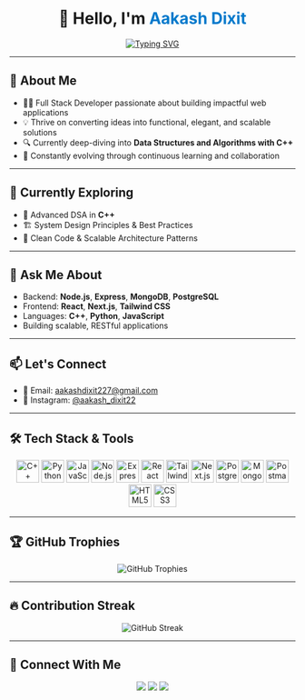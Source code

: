 <h1 align="center">👋 Hello, I'm <span style="color:#007acc">Aakash Dixit</span></h1>

<p align="center">
  <a href="https://github.com/aakashdixit22">
    <img src="https://readme-typing-svg.demolab.com?font=Fira+Code&size=24&pause=1000&center=true&vCenter=true&width=550&lines=Full+Stack+Developer;Node.js+%7C+Python+%7C+C%2B%2B+Enthusiast;Crafting+Intelligent+Solutions+%F0%9F%92%A1;Turning+Ideas+into+Reality+with+Code+%F0%9F%9A%80" alt="Typing SVG" />
  </a>
</p>

---

## 🚀 About Me

- 🧑‍💻 Full Stack Developer passionate about building impactful web applications  
- 💡 Thrive on converting ideas into functional, elegant, and scalable solutions  
- 🔍 Currently deep-diving into **Data Structures and Algorithms with C++**  
- 🔄 Constantly evolving through continuous learning and collaboration  

---

## 🌱 Currently Exploring

- 🔧 Advanced DSA in **C++**
- 🏗️ System Design Principles & Best Practices
- 🧼 Clean Code & Scalable Architecture Patterns

---

## 💬 Ask Me About

- Backend: **Node.js**, **Express**, **MongoDB**, **PostgreSQL**
- Frontend: **React**, **Next.js**, **Tailwind CSS**
- Languages: **C++**, **Python**, **JavaScript**
- Building scalable, RESTful applications

---

## 📫 Let's Connect

- 📧 Email: [aakashdixit227@gmail.com](mailto:aakashdixit227@gmail.com)  
- 📸 Instagram: [@aakash_dixit22](https://instagram.com/aakash_dixit22)

---

## 🛠️ Tech Stack & Tools

<p align="center">
  <img src="https://cdn.jsdelivr.net/gh/devicons/devicon/icons/cplusplus/cplusplus-original.svg" width="40" height="40" alt="C++"/>
  <img src="https://cdn.jsdelivr.net/gh/devicons/devicon/icons/python/python-original.svg" width="40" height="40" alt="Python"/>
  <img src="https://cdn.jsdelivr.net/gh/devicons/devicon/icons/javascript/javascript-original.svg" width="40" height="40" alt="JavaScript"/>
  <img src="https://cdn.jsdelivr.net/gh/devicons/devicon/icons/nodejs/nodejs-original-wordmark.svg" width="40" height="40" alt="Node.js"/>
  <img src="https://cdn.jsdelivr.net/gh/devicons/devicon/icons/express/express-original-wordmark.svg" width="40" height="40" alt="ExpressJS"/>
  <img src="https://cdn.jsdelivr.net/gh/devicons/devicon/icons/react/react-original-wordmark.svg" width="40" height="40" alt="React"/>
  <img src="https://www.vectorlogo.zone/logos/tailwindcss/tailwindcss-icon.svg" width="40" height="40" alt="Tailwind CSS"/>
  <img src="https://cdn.jsdelivr.net/gh/devicons/devicon/icons/nextjs/nextjs-original-wordmark.svg" width="40" height="40" alt="Next.js"/>
  <img src="https://cdn.jsdelivr.net/gh/devicons/devicon/icons/postgresql/postgresql-original-wordmark.svg" width="40" height="40" alt="PostgreSQL"/>
  <img src="https://cdn.jsdelivr.net/gh/devicons/devicon/icons/mongodb/mongodb-original-wordmark.svg" width="40" height="40" alt="MongoDB"/>
  <img src="https://www.vectorlogo.zone/logos/getpostman/getpostman-icon.svg" width="40" height="40" alt="Postman"/>
  <img src="https://cdn.jsdelivr.net/gh/devicons/devicon/icons/html5/html5-original-wordmark.svg" width="40" height="40" alt="HTML5"/>
  <img src="https://cdn.jsdelivr.net/gh/devicons/devicon/icons/css3/css3-original-wordmark.svg" width="40" height="40" alt="CSS3"/>
</p>

---

## 🏆 GitHub Trophies

<p align="center">
  <img src="https://github-profile-trophy.vercel.app/?username=aakashdixit22&theme=algolia&no-bg=true&no-frame=true&margin-w=10" alt="GitHub Trophies" />
</p>

---

## 🔥 Contribution Streak

<p align="center">
  <img src="https://github-readme-streak-stats.herokuapp.com?user=aakashdixit22&theme=radical&hide_border=true&hide_current_streak=true&hide_longest_streak=true" alt="GitHub Streak" />
</p>

---

## 🔗 Connect With Me

<p align="center">
  <a href="mailto:aakashdixit227@gmail.com"><img src="https://img.shields.io/badge/Gmail-D14836?style=for-the-badge&logo=gmail&logoColor=white"/></a>
  <a href="https://github.com/aakashdixit22"><img src="https://img.shields.io/badge/GitHub-100000?style=for-the-badge&logo=github&logoColor=white"/></a>
  <a href="https://instagram.com/aakash_dixit22"><img src="https://img.shields.io/badge/Instagram-E4405F?style=for-the-badge&logo=instagram&logoColor=white"/></a>
</p>
